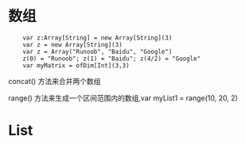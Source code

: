 # 数组
```
    var z:Array[String] = new Array[String](3)
    var z = new Array[String](3)
    var z = Array("Runoob", "Baidu", "Google")
    z(0) = "Runoob"; z(1) = "Baidu"; z(4/2) = "Google"
    var myMatrix = ofDim[Int](3,3)
```

concat() 方法来合并两个数组

range() 方法来生成一个区间范围内的数组,var myList1 = range(10, 20, 2)

# List
